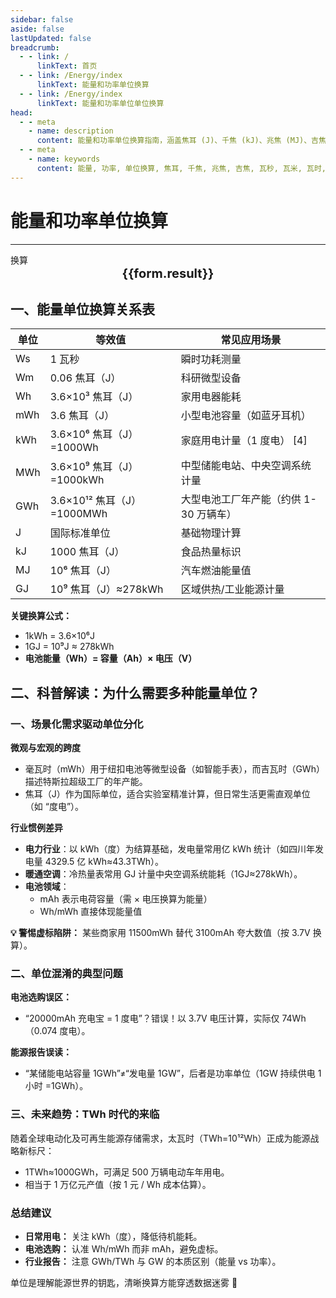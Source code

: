 ```yaml
---
sidebar: false
aside: false
lastUpdated: false
breadcrumb:
  - - link: /
      linkText: 首页
  - - link: /Energy/index
      linkText: 能量和功率单位换算
  - - link: /Energy/index
      linkText: 能量和功率单位单位换算
head:
  - - meta
    - name: description
      content: 能量和功率单位换算指南，涵盖焦耳 (J)、千焦 (kJ)、兆焦 (MJ)、吉焦 (GJ)、瓦秒 (Ws)、瓦米 (Wm)、瓦时 (Wh)、毫瓦时 (mWh)、千瓦时 (kWh)、兆瓦时 (MWh)、吉瓦时 (GWh) 的详细换算公式与说明。
  - - meta
    - name: keywords
      content: 能量, 功率, 单位换算, 焦耳, 千焦, 兆焦, 吉焦, 瓦秒, 瓦米, 瓦时, 毫瓦时, 千瓦时, 兆瓦时, 吉瓦时, 换算公式, 能量和功率单位换算指南
---
```


# 能量和功率单位换算
---
<script setup>
import { onMounted, reactive, inject ,ref  } from 'vue'
import { NButton,NForm ,NFormItem,NInput,NInputNumber,NSelect,NCard,useMessage ,NGrid ,NGi } from 'naive-ui'
import { defineClientComponent } from 'vitepress'
import { Force } from '../../files';
const convert = inject('convert')
const options =  [
  { "label": "焦耳 (J)", "value": "J" },
  { "label": "千焦 (kJ)", "value": "kJ" },
  { "label": "兆焦 (MJ)", "value": "MJ" },
  { "label": "吉焦 (GJ)", "value": "GJ" },
  { "label": "瓦秒 (Ws)", "value": "Ws" },
  { "label": "瓦米 (Wm)", "value": "Wm" },
  { "label": "瓦时 (Wh)", "value": "Wh" },
  { "label": "毫瓦时 (mWh)", "value": "mWh" },
  { "label": "千瓦时 (kWh)", "value": "kWh" },
  { "label": "兆瓦时 (MWh)", "value": "MWh" },
  { "label": "吉瓦时 (GWh)", "value": "GWh" }
];
const formRef = ref(null);
const rules = {
  number:{
    required: true,
    type: 'number',
    trigger: "blur",
    message: '请输入数字'
  },
  to:{
    required: true,
    trigger: "select",
    message: '请选择转换单位'
  },
  from:{
    required: true,
    trigger: "select",
    message: '请选择原始单位'
  }
}
const form = reactive({
  number:null,
  to:'',
  from:'',
  result:'',
  title:'面积单位换算',
})
const convertHandler = (e) => {
   e.preventDefault();
  formRef.value?.validate((errors)=>{
    if (!errors) {
      form.result = `${form.number}${form.from} = ${convert(form.number).from(form.from).to(form.to)}${form.to}`
    }
  })
}
</script>

<n-form size="large" :model="form" ref='formRef' :rules="rules">
  <n-form-item label="数值"  path="number">
    <n-input-number size="large" style="width:100%" :min="0" v-model:value="form.number"   placeholder="请输入要换算的数值" />
  </n-form-item>
  <n-form-item label="从" path="from">
    <n-select  size="large" :options="options" v-model:value="form.from" placeholder="请选择原始单位" />
  </n-form-item>
  <n-form-item label="到" path="to">
    <n-select  size="large" :options="options" v-model:value="form.to" placeholder="请选择换算单位" />
  </n-form-item>
  <n-form-item>
    <n-button type="info" style="width:100%" @click="convertHandler">换算</n-button>
  </n-form-item>
</n-form>
<n-card  embedded :bordered="false" hoverable>
  <div  style="text-align:center;font-size:20px;">
    <strong>{{form.result}}</strong>
  </div>
</n-card>


## 一、能量单位换算关系表

| 单位       | 等效值                | 常见应用场景                  |
|------------|-----------------------|-----------------------------|
| Ws         | 1 瓦秒                | 瞬时功耗测量                 |
| Wm         | 0.06 焦耳（J）        | 科研微型设备                 |
| Wh         | 3.6×10³ 焦耳（J）     | 家用电器能耗                 |
| mWh        | 3.6 焦耳（J）         | 小型电池容量（如蓝牙耳机）   |
| kWh        | 3.6×10⁶ 焦耳（J）=1000Wh | 家庭用电计量（1 度电） [4] |
| MWh        | 3.6×10⁹ 焦耳（J）=1000kWh | 中型储能电站、中央空调系统计量  |
| GWh        | 3.6×10¹² 焦耳（J）=1000MWh | 大型电池工厂年产能（约供 1-30 万辆车）  |
| J          | 国际标准单位          | 基础物理计算                 |
| kJ         | 1000 焦耳（J）        | 食品热量标识                 |
| MJ         | 10⁶ 焦耳（J）         | 汽车燃油能量值               |
| GJ         | 10⁹ 焦耳（J）≈278kWh  | 区域供热/工业能源计量     |

**关键换算公式：**
- 1kWh = 3.6×10⁶J
- 1GJ = 10⁹J ≈ 278kWh
- **电池能量（Wh）= 容量（Ah）× 电压（V）** 

## 二、科普解读：为什么需要多种能量单位？

### 一、场景化需求驱动单位分化

**微观与宏观的跨度**

- 毫瓦时（mWh）用于纽扣电池等微型设备（如智能手表），而吉瓦时（GWh）描述特斯拉超级工厂的年产能。
- 焦耳（J）作为国际单位，适合实验室精准计算，但日常生活更需直观单位（如 “度电”）。

**行业惯例差异**

- **电力行业**：以 kWh（度）为结算基础，发电量常用亿 kWh 统计（如四川年发电量 4329.5 亿 kWh≈43.3TWh）。
- **暖通空调**：冷热量表常用 GJ 计量中央空调系统能耗（1GJ≈278kWh）。
- **电池领域**：
  - mAh 表示电荷容量（需 × 电压换算为能量）
  - Wh/mWh 直接体现能量值

**💡 警惕虚标陷阱：** 某些商家用 11500mWh 替代 3100mAh 夸大数值（按 3.7V 换算）。

### 二、单位混淆的典型问题

**电池选购误区：**
- “20000mAh 充电宝 = 1 度电”？错误！以 3.7V 电压计算，实际仅 74Wh（0.074 度电）。

**能源报告误读：**
- “某储能电站容量 1GWh”≠“发电量 1GW”，后者是功率单位（1GW 持续供电 1 小时 =1GWh）。

### 三、未来趋势：TWh 时代的来临

随着全球电动化及可再生能源存储需求，太瓦时（TWh=10¹²Wh）正成为能源战略新标尺：
- 1TWh≈1000GWh，可满足 500 万辆电动车年用电。
- 相当于 1 万亿元产值（按 1 元 / Wh 成本估算）。

### 总结建议

- **日常用电：** 关注 kWh（度），降低待机能耗。
- **电池选购：** 认准 Wh/mWh 而非 mAh，避免虚标。
- **行业报告：** 注意 GWh/TWh 与 GW 的本质区别（能量 vs 功率）。

单位是理解能源世界的钥匙，清晰换算方能穿透数据迷雾 🌟
